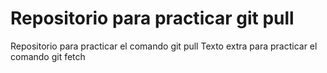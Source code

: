# Repositorio para practicar git pull
Repositorio para practicar el comando git pull
Texto extra para practicar el comando git fetch
